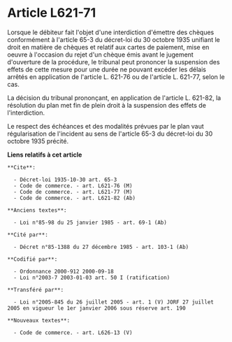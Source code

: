 # Article L621-71

Lorsque le débiteur fait l'objet d'une interdiction d'émettre des chèques conformément à l'article 65-3 du décret-loi du 30
octobre 1935 unifiant le droit en matière de chèques et relatif aux cartes de paiement, mise en oeuvre à l'occasion du rejet
d'un chèque émis avant le jugement d'ouverture de la procédure, le tribunal peut prononcer la suspension des effets de cette
mesure pour une durée ne pouvant excéder les délais arrêtés en application de l'article L. 621-76 ou de l'article L. 621-77,
selon le cas.

La décision du tribunal prononçant, en application de l'article L. 621-82, la résolution du plan met fin de plein droit à la
suspension des effets de l'interdiction.

Le respect des échéances et des modalités prévues par le plan vaut régularisation de l'incident au sens de l'article 65-3 du
décret-loi du 30 octobre 1935 précité.

**Liens relatifs à cet article**

	**Cite**:

	  - Décret-loi 1935-10-30 art. 65-3
	  - Code de commerce. - art. L621-76 (M)
	  - Code de commerce. - art. L621-77 (M)
	  - Code de commerce. - art. L621-82 (Ab)

	**Anciens textes**:

	  - Loi n°85-98 du 25 janvier 1985 - art. 69-1 (Ab)

	**Cité par**:

	  - Décret n°85-1388 du 27 décembre 1985 - art. 103-1 (Ab)

	**Codifié par**:

	  - Ordonnance 2000-912 2000-09-18
	  - Loi n°2003-7 2003-01-03 art. 50 I (ratification)

	**Transféré par**:

	  - Loi n°2005-845 du 26 juillet 2005 - art. 1 (V) JORF 27 juillet 2005 en vigueur le 1er janvier 2006 sous réserve art. 190

	**Nouveaux textes**:

	  - Code de commerce. - art. L626-13 (V)
